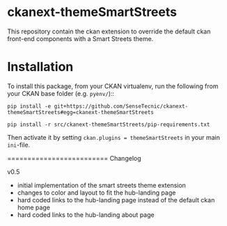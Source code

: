 ckanext-themeSmartStreets
=========================

This repository contain the ckan extension to override the default ckan front-end components with a Smart Streets theme.

Installation
============

To install this package, from your CKAN virtualenv, run the following from your CKAN base folder (e.g. ``pyenv/``)::

``pip install -e git+https://github.com/SenseTecnic/ckanext-themeSmartStreets#egg=ckanext-themeSmartStreets``

``pip install -r src/ckanext-themeSmartStreets/pip-requirements.txt``

Then activate it by setting ``ckan.plugins = themeSmartStreets`` in your main ``ini``-file.


=========================
Changelog

v0.5 
- initial implementation of the smart streets theme extension
- changes to color and layout to fit the hub-landing page
- hard coded links to the hub-landing page instead of the default ckan home page
- hard coded links to the hub-landing about page
